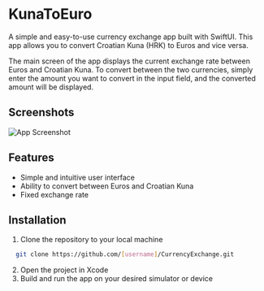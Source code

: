 
# KunaToEuro

A simple and easy-to-use currency exchange app built with SwiftUI. This app allows you to convert Croatian Kuna (HRK) to Euros and vice versa.

The main screen of the app displays the current exchange rate between Euros and Croatian Kuna. To convert between the two currencies, simply enter the amount you want to convert in the input field, and the converted amount will be displayed.

## Screenshots

![App Screenshot](https://via.placeholder.com/468x300?text=App+Screenshot+Here)


## Features

- Simple and intuitive user interface
- Ability to convert between Euros and Croatian Kuna
- Fixed exchange rate



## Installation

1. Clone the repository to your local machine

```bash
  git clone https://github.com/[username]/CurrencyExchange.git
```

2. Open the project in Xcode
3. Build and run the app on your desired simulator or device
    